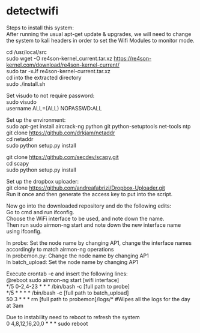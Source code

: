 # detectwifi
  
Steps to install this system:  
After running the usual apt-get update & upgrades, we will need to change the system to kali headers in order to set the Wifi Modules to monitor mode.

cd /usr/local/src  
sudo wget -O re4son-kernel_current.tar.xz https://re4son-kernel.com/download/re4son-kernel-current/  
sudo tar -xJf re4son-kernel-current.tar.xz  
cd into the extracted directory  
sudo ./install.sh  

Set visudo to not require password:  
sudo visudo  
username	ALL=(ALL) NOPASSWD:ALL  


Set up the environment:  
sudo apt-get install aircrack-ng python git python-setuptools net-tools ntp  
git clone https://github.com/drkjam/netaddr  
cd netaddr  
sudo python setup.py install  

git clone https://github.com/secdev/scapy.git  
cd scapy  
sudo python setup.py install

Set up the dropbox uploader:  
git clone https://github.com/andreafabrizi/Dropbox-Uploader.git  
Run it once and then generate the access key to put into the script.  

Now go into the downloaded repository and do the following edits:  
Go to cmd and run ifconfig.  
Choose the WiFi interface to be used, and note down the name.  
Then run sudo airmon-ng start <interface name> and note down the new interface name using ifconfig.  

In probe: Set the node name by changing AP1, change the interface names accordingly to match airmon-ng operations  
In probemon.py: Change the node name by changing AP1  
In batch_upload: Set the node name by changing AP1  

Execute crontab -e and insert the following lines:  
@reboot sudo airmon-ng start [wifi interface]  
\*/5 0-2,4-23 * * * /bin/bash -c [full path to probe]  
\*/5 * * * * /bin/bash -c [full path to batch_upload]  
50 3 * * * rm [full path to probemon]/logs/* #Wipes all the logs for the day at 3am  

Due to instability need to reboot to refresh the system  
0 4,8,12,16,20,0 * * * sudo reboot 
